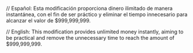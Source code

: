 // Español:
Esta modificación proporciona dinero ilimitado de manera instantánea, con el fin de ser práctico y eliminar el tiempo innecesario para alcanzar el valor de $999,999,999.

// English:
This modification provides unlimited money instantly, aiming to be practical and remove the unnecessary time to reach the amount of $999,999,999.
